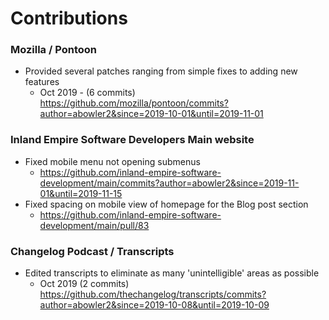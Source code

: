 # Contributions

### Mozilla / Pontoon
 * Provided several patches ranging from simple fixes to adding new features
   * Oct 2019 - (6 commits) https://github.com/mozilla/pontoon/commits?author=abowler2&since=2019-10-01&until=2019-11-01

### Inland Empire Software Developers Main website
 * Fixed mobile menu not opening submenus
   * https://github.com/inland-empire-software-development/main/commits?author=abowler2&since=2019-11-01&until=2019-11-15
 * Fixed spacing on mobile view of homepage for the Blog post section
   * https://github.com/inland-empire-software-development/main/pull/83
 
### Changelog Podcast / Transcripts
 * Edited transcripts to eliminate as many 'unintelligible' areas as possible
   * Oct 2019 (2 commits) https://github.com/thechangelog/transcripts/commits?author=abowler2&since=2019-10-08&until=2019-10-09
